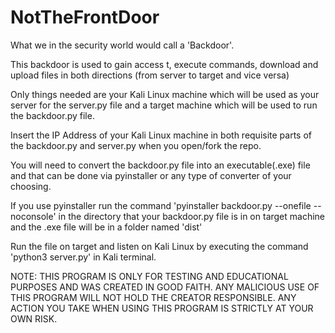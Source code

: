 # NotTheFrontDoor

What we in the security world would call a 'Backdoor'.

This backdoor is used to gain access t, execute commands, download and upload files in both directions (from server to target and vice versa)

Only things needed are your Kali Linux machine which will be used as your server for the server.py file and a target machine which will be used to run the backdoor.py file.

Insert the IP Address of your Kali Linux machine in both requisite parts of the backdoor.py and server.py when you open/fork the repo. 

You will need to convert the backdoor.py file into an executable(.exe) file and that can be done via pyinstaller or any type of converter of your choosing. 

If you use pyinstaller run the command 'pyinstaller backdoor.py --onefile --noconsole' in the directory that your backdoor.py file is in on target machine and the .exe file will be in a folder named 'dist' 

Run the file on target and listen on Kali Linux by executing the command 'python3 server.py' in Kali terminal. 

NOTE: THIS PROGRAM IS ONLY FOR TESTING AND EDUCATIONAL PURPOSES AND WAS CREATED IN GOOD FAITH. ANY MALICIOUS USE OF THIS PROGRAM WILL NOT HOLD THE CREATOR RESPONSIBLE. ANY ACTION YOU TAKE WHEN USING THIS PROGRAM IS STRICTLY AT YOUR OWN RISK. 

